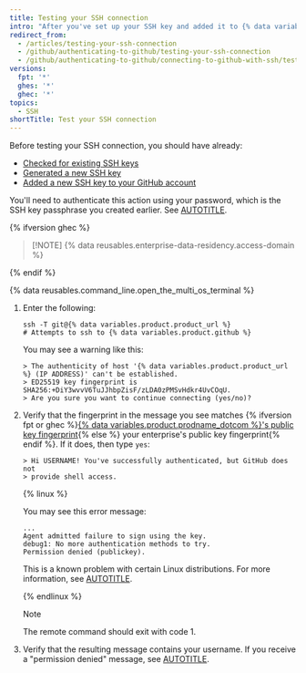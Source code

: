 ```yaml
---
title: Testing your SSH connection
intro: "After you've set up your SSH key and added it to {% data variables.product.prodname_dotcom %}, you can test your connection."
redirect_from:
  - /articles/testing-your-ssh-connection
  - /github/authenticating-to-github/testing-your-ssh-connection
  - /github/authenticating-to-github/connecting-to-github-with-ssh/testing-your-ssh-connection
versions:
  fpt: '*'
  ghes: '*'
  ghec: '*'
topics:
  - SSH
shortTitle: Test your SSH connection
---
```


Before testing your SSH connection, you should have already:
* [Checked for existing SSH keys](/authentication/connecting-to-github-with-ssh/checking-for-existing-ssh-keys)
* [Generated a new SSH key](/authentication/connecting-to-github-with-ssh/generating-a-new-ssh-key-and-adding-it-to-the-ssh-agent)
* [Added a new SSH key to your GitHub account](/authentication/connecting-to-github-with-ssh/adding-a-new-ssh-key-to-your-github-account)

You'll need to authenticate this action using your password, which is the SSH key passphrase you created earlier. See [AUTOTITLE](/authentication/connecting-to-github-with-ssh/working-with-ssh-key-passphrases).

{% ifversion ghec %}

> [!NOTE] {% data reusables.enterprise-data-residency.access-domain %}

{% endif %}

{% data reusables.command_line.open_the_multi_os_terminal %}
1. Enter the following:

   ```shell copy
   ssh -T git@{% data variables.product.product_url %}
   # Attempts to ssh to {% data variables.product.github %}
   ```

   You may see a warning like this:

   ```shell
   > The authenticity of host '{% data variables.product.product_url %} (IP ADDRESS)' can't be established.
   > ED25519 key fingerprint is SHA256:+DiY3wvvV6TuJJhbpZisF/zLDA0zPMSvHdkr4UvCOqU.
   > Are you sure you want to continue connecting (yes/no)?
   ```

1. Verify that the fingerprint in the message you see matches {% ifversion fpt or ghec %}[{% data variables.product.prodname_dotcom %}'s public key fingerprint](/authentication/keeping-your-account-and-data-secure/githubs-ssh-key-fingerprints){% else %} your enterprise's public key fingerprint{% endif %}. If it does, then type `yes`:

   ```shell
   > Hi USERNAME! You've successfully authenticated, but GitHub does not
   > provide shell access.
   ```

   {% linux %}

   You may see this error message:

   ```shell
   ...
   Agent admitted failure to sign using the key.
   debug1: No more authentication methods to try.
   Permission denied (publickey).
   ```

   This is a known problem with certain Linux distributions. For more information, see [AUTOTITLE](/authentication/troubleshooting-ssh/error-agent-admitted-failure-to-sign).

   {% endlinux %}

   > [!NOTE]
   > The remote command should exit with code 1.

1. Verify that the resulting message contains your username. If you receive a "permission denied" message, see [AUTOTITLE](/authentication/troubleshooting-ssh/error-permission-denied-publickey).
